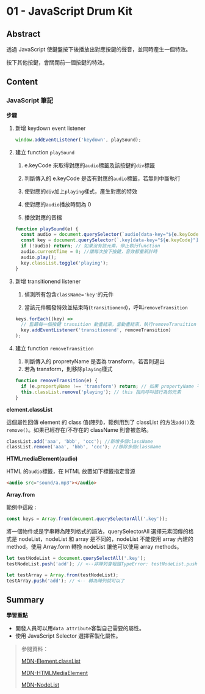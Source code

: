 # 01 - JavaScript Drum Kit

## Abstract

透過 JavaScript 使鍵盤按下後播放出對應按鍵的聲音，並同時產生一個特效。

按下其他按鍵，會關閉前一個按鍵的特效。

## Content

### JavaScript 筆記

**步驟**

1. 新增 keydown event listener

   ```javascript
   window.addEventListener('keydown', playSound);
   ```

2. 建立 function `playSound`

   1. e.keyCode 來取得對應的`audio`標籤及該按鍵的`div`標籤

   2. 判斷傳入的 e.keyCode 是否有對應的`audio`標籤，若無則中斷執行

   3. 使對應的`div`加上`playing`樣式，產生對應的特效

   4. 使對應的`audio`播放時間為 0

   5. 播放對應的音檔

   ```javascript
   function playSound(e) {
     const audio = document.querySelector(`audio[data-key="${e.keyCode}"]`);
     const key = document.querySelector(`.key[data-key="${e.keyCode}"]`);
     if (!audio) return; // 如果沒有該元素，停止執行function
     audio.currentTime = 0; //讓每次按下按鍵，音效都重新計時
     audio.play();
     key.classList.toggle('playing');
   }
   ```

3. 新增 transitionend listener

   1. 偵測所有包含`className='key'`的元件

   2. 當該元件觸發特效並結束時(`transitionend`)，呼叫`removeTransition`

   ```javascript
   keys.forEach((key) =>
     // 監聽每一個按鍵 transition 動畫結束，當動畫結束，執行removeTransition
     key.addEventListener('transitionend', removeTransition)
   );
   ```

4. 建立 function `removeTransition`

   1. 判斷傳入的 propretyName 是否為 transform，若否則退出
   2. 若為 transform，則移除`playing`樣式

   ```javascript
   function removeTransition(e) {
     if (e.propertyName !== 'transform') return; // 如果 propertyName 不是 transform 行為，略過它
     this.classList.remove('playing'); // this 指向呼叫該行為的元素
   }
   ```

**element.classList**

這個屬性回傳 element 的 class 值(陣列)，範例用到了 classList 的方法`add()`及`remove()`。如果已經存在/不存在的 className 則會被忽略。

```javascript
classList.add('aaa', 'bbb', 'ccc'); //新增多個className
classList.remove('aaa', 'bbb', 'ccc'); //移除多個className
```

**HTMLmediaElement(audio)**

HTML 的`audio`標籤，在 HTML 放置如下標籤指定音源

```html
<audio src="sound/a.mp3"></audio>
```

**Array.from**

範例中這段 :

```javascript
const keys = Array.from(document.querySelectorAll('.key'));
```

將一個物件或是字串轉為陣列格式的語法，querySelectorAll 選擇元素回傳的格式是 nodeList，nodeList 和 array 是不同的，nodeList 不能使用 array 內建的 method。使用 Array.form 轉換 nodeList 讓他可以使用 array methods。

```javascript
let testNodeList = document.querySelectAll('.key');
testNodeList.push('add'); // <--非陣列會報錯TypeError: testNodeList.push is not a function

let testArray = Array.from(testNodeList);
testArray.push('add'); // <-- 轉為陣列就可以了
```

## Summary

**學習重點**

- 開發人員可以用`data attribute`客製自己需要的屬性。
- 使用 JavaScript Selector 選擇客製化屬性。

> 參閱資料：
>
> [MDN-Element.classList](https://developer.mozilla.org/en-US/docs/Web/API/Element/classList)
>
> [MDN-HTMLMediaElement](https://developer.mozilla.org/en-US/docs/Web/API/HTMLMediaElement)
>
> [MDN-NodeList](https://developer.mozilla.org/en-US/docs/Web/API/NodeList)
